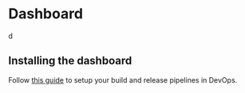 # Dashboard

d

## Installing the dashboard

Follow [this guide](framework-dashboard.md) to setup your build and release pipelines in DevOps.
